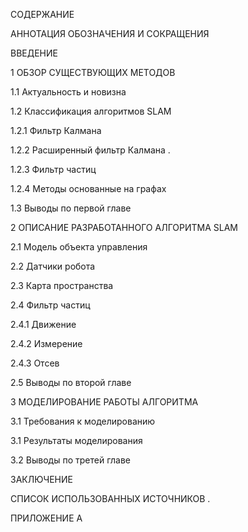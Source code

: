 СОДЕРЖАНИЕ 

АННОТАЦИЯ 
ОБОЗНАЧЕНИЯ И СОКРАЩЕНИЯ 

ВВЕДЕНИЕ  

1 ОБЗОР СУЩЕСТВУЮЩИХ МЕТОДОВ

1.1 Актуальность и новизна 

1.2 Классификация алгоритмов SLAM 

1.2.1 Фильтр Калмана 

1.2.2 Расширенный фильтр Калмана .

1.2.3 Фильтр частиц 

1.2.4 Методы основанные на графах 

1.3 Выводы по первой главе

2 ОПИСАНИЕ РАЗРАБОТАННОГО АЛГОРИТМА SLAM

2.1 Модель объекта управления 

2.2 Датчики робота

2.3 Карта пространства

2.4 Фильтр частиц 

2.4.1 Движение 

2.4.2 Измерение 

2.4.3 Отсев

2.5 Выводы по второй главе

3 МОДЕЛИРОВАНИЕ РАБОТЫ АЛГОРИТМА

3.1 Требования к моделированию 

3.1 Результаты моделирования 

3.2 Выводы по третей главе

ЗАКЛЮЧЕНИЕ 

СПИСОК ИСПОЛЬЗОВАННЫХ ИСТОЧНИКОВ .

ПРИЛОЖЕНИЕ А 
